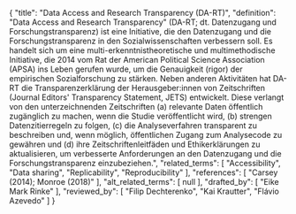 {
    "title": "Data Access and Research Transparency (DA-RT)",
    "definition": "Data Access and Research Transparency\" (DA-RT; dt. Datenzugang und Forschungstransparenz) ist eine Initiative, die den Datenzugang und die Forschungstransparenz in den Sozialwissenschaften verbessern soll. Es handelt sich um eine multi-erkenntnistheoretische und multimethodische Initiative, die 2014 vom Rat der American Political Science Association (APSA) ins Leben gerufen wurde, um die Genauigkeit (rigor) der empirischen Sozialforschung zu stärken. Neben anderen Aktivitäten hat DA-RT die Transparenzerklärung der Herausgeber:innen von Zeitschriften (Journal Editors' Transparency Statement, JETS) entwickelt. Diese verlangt von den unterzeichnenden Zeitschriften (a) relevante Daten öffentlich zugänglich zu machen, wenn die Studie veröffentlicht wird, (b) strengen Datenzitierregeln zu folgen, (c) die Analyseverfahren transparent zu beschreiben und, wenn möglich, öffentlichen Zugang zum Analysecode zu gewähren und (d) ihre Zeitschriftenleitfäden und Ethikerklärungen zu aktualisieren, um verbesserte Anforderungen an den Datenzugang und die Forschungstransparenz einzubeziehen.",
    "related_terms": [
        "Accessibility",
        "Data sharing",
        "Replicability",
        "Reproducibility"
    ],
    "references": [
        "Carsey (2014); Monroe (2018)"
    ],
    "alt_related_terms": [
        null
    ],
    "drafted_by": [
        "Eike Mark Rinke"
    ],
    "reviewed_by": [
        "Filip Dechterenko",
        "Kai Krautter",
        "Flávio Azevedo"
    ]
}